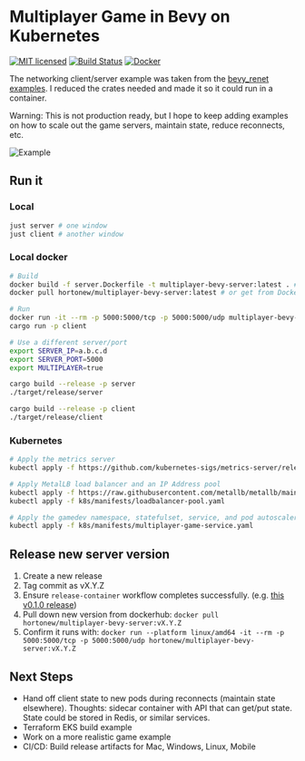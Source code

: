 # Multiplayer Game in Bevy on Kubernetes

[![MIT licensed][mit-badge]][mit-url]
[![Build Status][actions-badge]][actions-url]
[![Docker][docker-badge]][docker-url]

[mit-badge]: https://img.shields.io/badge/license-MIT-blue.svg
[mit-url]: https://github.com/hortonew/multiplayer_bevy_k8s/blob/main/LICENSE
[actions-badge]: https://github.com/hortonew/multiplayer_bevy_k8s/actions/workflows/release-container.yml/badge.svg
[actions-url]: https://github.com/hortonew/multiplayer_bevy_k8s/actions
[docker-badge]: https://img.shields.io/badge/dockerhub-images-important.svg?logo=Docker&color=blue
[docker-url]: https://hub.docker.com/repository/docker/hortonew/multiplayer-bevy-server/general

The networking client/server example was taken from the [bevy_renet examples](https://github.com/lucaspoffo/renet/tree/master/bevy_renet/examples).  I reduced the crates needed and made it so it could run in a container.

Warning: This is not production ready, but I hope to keep adding examples on how to scale out the game servers, maintain state, reduce reconnects, etc.

![Example](/images/example.gif)

## Run it

### Local

```sh
just server # one window
just client # another window
```

### Local docker

```sh
# Build
docker build -f server.Dockerfile -t multiplayer-bevy-server:latest . # build it yourself
docker pull hortonew/multiplayer-bevy-server:latest # or get from Dockerhub

# Run
docker run -it --rm -p 5000:5000/tcp -p 5000:5000/udp multiplayer-bevy-server:latest
cargo run -p client

# Use a different server/port
export SERVER_IP=a.b.c.d
export SERVER_PORT=5000
export MULTIPLAYER=true

cargo build --release -p server
./target/release/server

cargo build --release -p client
./target/release/client
```

### Kubernetes

```sh
# Apply the metrics server
kubectl apply -f https://github.com/kubernetes-sigs/metrics-server/releases/latest/download/components.yaml

# Apply MetalLB load balancer and an IP Address pool
kubectl apply -f https://raw.githubusercontent.com/metallb/metallb/main/config/manifests/metallb-native.yaml
kubectl apply -f k8s/manifests/loadbalancer-pool.yaml

# Apply the gamedev namespace, statefulset, service, and pod autoscaler
kubectl apply -f k8s/manifests/multiplayer-game-service.yaml
```

## Release new server version

1. Create a new release
2. Tag commit as vX.Y.Z
3. Ensure `release-container` workflow completes successfully.  (e.g. [this v0.1.0 release](https://github.com/hortonew/multiplayer_bevy_k8s/actions/runs/13473852801))
4. Pull down new version from dockerhub: `docker pull hortonew/multiplayer-bevy-server:vX.Y.Z`
5. Confirm it runs with: `docker run --platform linux/amd64 -it --rm -p 5000:5000/tcp -p 5000:5000/udp hortonew/multiplayer-bevy-server:vX.Y.Z`

## Next Steps

- Hand off client state to new pods during reconnects (maintain state elsewhere).  Thoughts:  sidecar container with API that can get/put state.  State could be stored in Redis, or similar services.
- Terraform EKS build example
- Work on a more realistic game example
- CI/CD: Build release artifacts for Mac, Windows, Linux, Mobile
